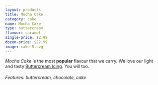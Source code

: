 ```yaml
---
layout: products
title: Mocha Cake
category: cake
name: Mocha Cake
type: buttercream
flavour: caramel
single-price: $2.99
dozen-price: $22.99
image: cake-5.svg
---
```


*Mocha Cake* is the most **popular** flavour that we carry. We love our light and tasty [Buttercream Icing](https://en.wikipedia.org/wiki/Buttercream). You will too.
###### Features: buttercream, chocolate, cake
